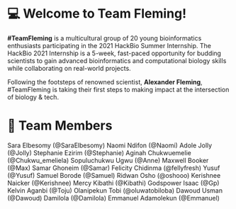 # :computer: Welcome to Team Fleming! 

**#TeamFleming** is a multicultural group of 20 young bioinformatics enthusiasts participating in the 2021 HackBio Summer Internship. The HackBio 2021 Internship is a 5-week, fast-paced opportunity for budding scientists to gain advanced bioinformatics and computational biology skills while collaborating on real-world projects. 

Following the footsteps of renowned scientist, **Alexander Fleming**, #TeamFleming is taking their first steps to making impact at the intersection of biology & tech.

# :couple: Team Members
Sara Elbesomy (@SaraElbesomy)
Naomi Ndifon (@Naomi)
Adole Jolly (@Jolly)
Stephanie Ezirim (@Stephanie)
Aginah Chukwuemelie (@Chukwu_emeliela)
Sopuluchukwu Ugwu (@Anne)
Maxwell Booker (@Max)
Samar Ghoneim (@Samar)
Felicity Chidinma (@fellyfresh)
Yusuf (@Yusuf)
Samuel Borode (@Samuel)
Ridwan Osho (@oshooo)
Kerishnee Naicker (@Kerishnee)
Mercy Kibathi (@Kibathi)
Godspower Isaac (@Gp)
Kelvin Aganbi (@Toju)
Olanipekun Tobi (@oluwatobiloba)
Dawoud Usman  (@Dawoud)
Damilola (@Damilola)
Emmanuel Adamolekun (@Emmanuel)

#
